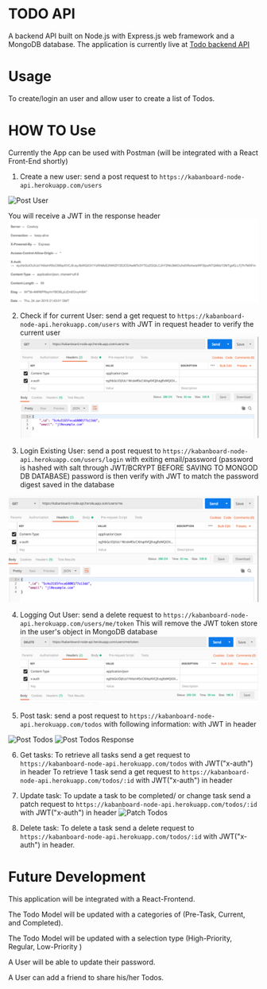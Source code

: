 # TODO API

A backend API built on Node.js with Express.js web framework and a MongoDB database.
The application is currently live at
[Todo backend API](https://kabanboard-node-api.herokuapp.com/ "Google's Homepage")

# Usage

To create/login an user and allow user to create a list of Todos.


# HOW TO Use

Currently the App can be used with Postman (will be integrated with a React Front-End shortly)
1. Create a new user:
send a post request to `https://kabanboard-node-api.herokuapp.com/users`

![Post User](https://github.com/jyl0725/node-node-todo-api/blob/master/blob/master/asset/post:user.png)

You will receive a JWT in the response header
![Post User](https://github.com/jyl0725/node-todo-api/blob/master/asset/x-auth.png)

2. Check if for current User:
send a get request to `https://kabanboard-node-api.herokuapp.com/users`
with JWT in request header to verify the current user
![Check User](https://github.com/jyl0725/node-todo-api/blob/master/asset/check-user.png)

3. Login Existing User:
send a post request to `https://kabanboard-node-api.herokuapp.com/users/login`
with exiting email/password (password is hashed with salt through JWT/BCRYPT BEFORE SAVING TO MONGOD DB DATABASE)
password is then verify with JWT to match the password digest saved in the database

![Login User](https://github.com/jyl0725/node-todo-api/blob/master/asset/check-user.png)

4. Logging Out User:
send a delete request to `https://kabanboard-node-api.herokuapp.com/users/me/token`
This will remove the JWT token store in the user's object in MongoDB database
![LogOut User](https://github.com/jyl0725/node-todo-api/blob/master/asset/logout-user.png)

5. Post task:
send a post request to `https://kabanboard-node-api.herokuapp.com/todos` with following information:
with JWT in header

![Post Todos](https://github.com/jyl0725/node-todo-api/blob/master/asset/post-tods.png)
![Post Todos Response](https://github.com/jyl0725/node-todo-api/blob/master/asset/post-tods-response.png)

6. Get tasks:
To retrieve all  tasks send a get request to `https://kabanboard-node-api.herokuapp.com/todos` with JWT("x-auth") in header
To retrieve 1 task send a get request to `https://kabanboard-node-api.herokuapp.com/todos/:id` with JWT("x-auth") in header

7. Update task:
To update a task to be completed/ or change task send a patch request to `https://kabanboard-node-api.herokuapp.com/todos/:id` with JWT("x-auth") in header
![Patch Todos](https://github.com/jyl0725/node-todo-api/blob/master/asset/patch-tods.png)

8. Delete task:
To delete a task send a delete request to `https://kabanboard-node-api.herokuapp.com/todos/:id` with JWT("x-auth") in header.

# Future Development
This application will be integrated with a React-Frontend.

The Todo Model will be updated with a categories of (Pre-Task, Current, and Completed).

The Todo Model will be updated with a selection type (High-Priority, Regular, Low-Priority )

A User will be able to update their password.

A User can add a friend to share his/her Todos.
